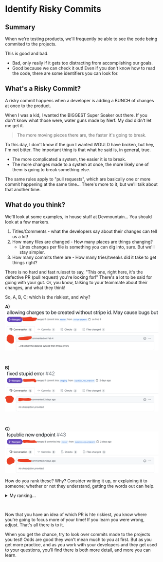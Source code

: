 # Identify Risky Commits

## Summary

When we're testing products, we'll frequently be able to see the code being
commited to the projects.

This is good and bad.

- Bad, only really if it gets too distracting from accomplishing our goals.
- Good because we can check it out! Even if you don't know how to read the code,
  there are some identifiers you can look for.

## What's a Risky Commit?

A risky commit happens when a developer is adding a BUNCH of changes at once to
the product.

When I was a kid, I wanted the BIGGEST Super Soaker out there. If you don't know
what those were, water guns made by Nerf. My dad didn't let me get it.

> The more moving pieces there are, the faster it's going to break.

To this day, I don't know if the gun I wanted WOULD have broken, but hey, I'm
not bitter. The important thing is that what he said is, in general, true.

- The more complicated a system, the easier it is to break.
- The more changes made to a system at once, the more likely one of them is
  going to break something else.

The same rules apply to "pull requests", which are basically one or more commit
happening at the same time... There's more to it, but we'll talk about that
another time.

## What do you think?

We'll look at some examples, in house stuff at Devmountain... You should look at
a few markers.

1. Titles/Comments - what the developers say about their changes can tell us a
   lot!
1. How many files are changed - How many places are things changing?
   - Lines changes per file is something you can dig into, sure. But we'll stay
     simpler.
1. How many commits there are - How many tries/tweaks did it take to get things
   right?

There is no hard and fast ruleset to say, "This one, right here, it's the
defective PR (pull request) you're looking for!" There's a lot to be said for
going with your gut. Or, you know, talking to your teammate about their changes,
and what they think!

So, A, B, C; which is the riskiest, and why?

**A)** ![](../../../assets/commitA.png)

&nbsp;

**B)** ![](../../../assets/commitB.png)

&nbsp;

**C)** ![](../../../assets/commitC.png)

How do you rank these? Why? Consider writing it up, or explaining it to someone;
whether or not they understand, getting the words out can help.

<details markdown="1"> <summary> My ranking... </summary>

So, coming into this cold, just pulling some random pull requests/commits from a
repository, I could very well be wrong.

I think either **A** or **C** is riskiest.

**B**: LOW RISK This PR was a bug fix, and only had one file change, and one
commit, so it seems pretty low risk, relatively.

- Technically it looks like it's a fix to C, which may tell us something, but
  that's cheating at this point. We should look at them as if we were examining
  each alone for risk.

**C**: High Risk I'd call risky because it has the most file changes, and the
most commits. It was obviously a large effort, and therefore probably has "the
most moving pieces".

**A**: Possibly Highest Risk Without context it's hard to be positive, but
anything having to do with money already gets more scrutiny from me. Add to
that, the "May cause bugs but" comment, and I get worried. That said, only one
file changed, it may not be a big deal. If the change only has to do with
logging, or something, eh, no biggy. Could go either way.

</details>

&nbsp;

Now that you have an idea of which PR is hte riskiest, you know where you're
going to focus more of your time! If you learn you were wrong, adjust. That's
all there is to it.

When you get the chance, try to look over commits made to the projects you test!
Odds are good they won't mean much to you at first. But as you get more
practice, and as you work with your developers and they get used to your
questions, you'll find there is both more detail, and more you can learn.
